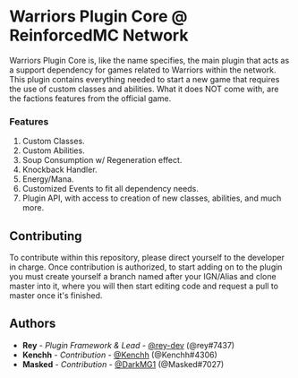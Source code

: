 # Warriors Plugin Core @ ReinforcedMC Network

Warriors Plugin Core is, like the name specifies, the main plugin that acts as a support dependency for games related to Warriors within the network. This plugin contains everything needed to start a new game that requires the use of custom classes and abilities. What it does NOT come with, are the factions features from the official game.

### Features

1. Custom Classes.
2. Custom Abilities.
3. Soup Consumption w/ Regeneration effect.
4. Knockback Handler.
5. Energy/Mana.
6. Customized Events to fit all dependency needs.
7. Plugin API, with access to creation of new classes, abilities, and much more.

## Contributing

To contribute within this repository, please direct yourself to the developer in charge. Once contribution is authorized, to start adding on to the plugin you must create yourself a branch named after your IGN/Alias and clone master into it, where you will then start editing code and request a pull to master once it's finished.

## Authors

* **Rey** - *Plugin Framework & Lead* - [@rey-dev](https://github.com/rey-dev) (@rey#7437)
* **Kenchh** - *Contribution* - [@Kenchh](https://github.com/Kenchh) (@Kenchh#4306)
* **Masked** - *Contribution* - [@DarkMG1](https://github.com/DarkMG1) (@Masked#7027)
